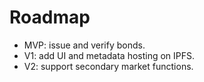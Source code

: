 # Roadmap

- MVP: issue and verify bonds.
- V1: add UI and metadata hosting on IPFS.
- V2: support secondary market functions.